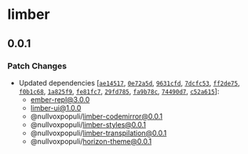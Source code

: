 # limber

## 0.0.1

### Patch Changes

- Updated dependencies [[`ae14517`](https://github.com/NullVoxPopuli/limber/commit/ae1451732dda5ae03c4e100b6851743a99d74ee9), [`0e72a5d`](https://github.com/NullVoxPopuli/limber/commit/0e72a5dbddfd9c147d90a12b3e56d8e035ad7945), [`9631cfd`](https://github.com/NullVoxPopuli/limber/commit/9631cfdb5b0a56c6b7c8aa72cd1c75ef65c8d597), [`7dcfc53`](https://github.com/NullVoxPopuli/limber/commit/7dcfc5338b9a91e35a419b24330c3679c18632da), [`ff2de75`](https://github.com/NullVoxPopuli/limber/commit/ff2de75a7b0269e31dc224fff0d173a252cc26c4), [`f0b1c68`](https://github.com/NullVoxPopuli/limber/commit/f0b1c68da309f9fb39864def158539396086c5a5), [`1a825f9`](https://github.com/NullVoxPopuli/limber/commit/1a825f9c4062d557cf9b7b6adcf7d15800ccc710), [`fe81fc7`](https://github.com/NullVoxPopuli/limber/commit/fe81fc79130065ca28dd105b48107d2bd4675d84), [`29fd785`](https://github.com/NullVoxPopuli/limber/commit/29fd785d8e44280760f4b9f39248fbaa1b9188ee), [`fa9b78c`](https://github.com/NullVoxPopuli/limber/commit/fa9b78c0786ad523c7ec6096f9b2df5c5da473fc), [`74490d7`](https://github.com/NullVoxPopuli/limber/commit/74490d767b448381af3b41c60a0a58dbffb3e3ea), [`c52a615`](https://github.com/NullVoxPopuli/limber/commit/c52a615a5b427032fecc037cc71d983d4cfa9ffe)]:
  - ember-repl@3.0.0
  - limber-ui@1.0.0
  - @nullvoxpopuli/limber-codemirror@0.0.1
  - @nullvoxpopuli/limber-styles@0.0.1
  - @nullvoxpopuli/limber-transpilation@0.0.1
  - @nullvoxpopuli/horizon-theme@0.0.1

